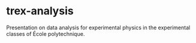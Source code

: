 # trex-analysis
Presentation on data analysis for experimental physics in the experimental classes of École polytechnique.
